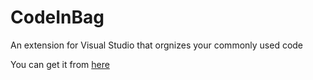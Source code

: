 # CodeInBag
An extension for Visual Studio that orgnizes your commonly used code

You can get it from [here](https://marketplace.visualstudio.com/vsgallery/1c55c226-dcea-4e35-9f1a-cb8549093ddd)
